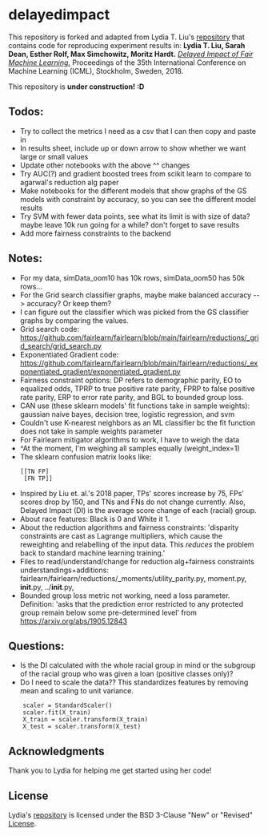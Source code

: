 # delayedimpact

This repository is forked and adapted from Lydia T. Liu's [repository](https://github.com/lydiatliu/delayedimpact) that contains code for reproducing experiment results in:
**Lydia T. Liu, Sarah Dean, Esther Rolf, Max Simchowitz, Moritz Hardt.** [*Delayed Impact of Fair Machine Learning.*](https://arxiv.org/abs/1803.04383) Proceedings of the 35th International Conference on Machine Learning (ICML), Stockholm, Sweden, 2018.

This repository is **under construction! :D**

## Todos:
- Try to collect the metrics I need as a csv that I can then copy and paste in
- In results sheet, include up or down arrow to show whether we want large or small values
- Update other notebooks with the above ^^ changes
- Try AUC(?) and gradient boosted trees from scikit learn to compare to agarwal's reduction alg paper
- Make notebooks for the different models that show graphs of the GS models with constraint by accuracy, so you can see the different model results
- Try SVM with fewer data points, see what its limit is with size of data? maybe leave 10k run going for a while? don't forget to save results
- Add more fairness constraints to the backend

## Notes:
- For my data, simData_oom10 has 10k rows, simData_oom50 has 50k rows...
- For the Grid search classifier graphs, maybe make balanced accuracy --> accuracy? Or keep them? 
- I can figure out the classifier which was picked from the GS classifier graphs by comparing the values.
- Grid search code: https://github.com/fairlearn/fairlearn/blob/main/fairlearn/reductions/_grid_search/grid_search.py
- Exponentiated Gradient code: https://github.com/fairlearn/fairlearn/blob/main/fairlearn/reductions/_exponentiated_gradient/exponentiated_gradient.py
- Fairness constraint options: DP refers to demographic parity, EO to equalized odds, TPRP to true positive rate parity, FPRP to false positive rate parity, ERP to error rate parity, and BGL to bounded group loss.
- CAN use (these sklearn models' fit functions take in sample weights): gaussian naive bayes, decision tree, logistic regression, and svm
- Couldn't use K-nearest neighbors as an ML classifier bc the fit function does not take in sample weights parameter
- For Fairlearn mitigator algorithms to work, I have to weigh the data
- ^At the moment, I'm weighing all samples equally (weight_index=1) 
- The sklearn confusion matrix looks like:
  ```
  [[TN FP]
   [FN TP]]
  ```
- Inspired by Liu et. al.'s 2018 paper, TPs' scores increase by 75, FPs' scores drop by 150, and TNs and FNs do not change currently. Also, Delayed Impact (DI) is the average score change of each (racial) group.
- About race features: Black is 0 and White it 1.
- About the reduction algorithms and fairness constraints: 'disparity constraints are cast as Lagrange multipliers, which cause the
reweighting and relabelling of the input data. This *reduces* the problem back to standard machine
learning training.'
- Files to read/understand/change for reduction alg+fairness constraints understandings+additions: fairlearn/fairlearn/reductions/_moments/utility_parity.py, moment.py, __init__.py, ../__init__.py,    
- Bounded group loss metric not working, need a loss parameter. Definition: 'asks that the prediction error restricted to any protected group remain below some pre-determined level' from https://arxiv.org/abs/1905.12843

## Questions:
- Is the DI calculated with the whole racial group in mind or the subgroup of the racial group who was given a loan (positive classes only)?
- Do I need to scale the data?? This standardizes features by removing mean and scaling to unit variance. 
``` 
    scaler = StandardScaler()
    scaler.fit(X_train)
    X_train = scaler.transform(X_train)
    X_test = scaler.transform(X_test) 
```


## Acknowledgments
Thank you to Lydia for helping me get started using her code!

## License
Lydia's [repository](https://github.com/lydiatliu/delayedimpact) is licensed under the BSD 3-Clause "New" or "Revised" [License](https://github.com/lydiatliu/delayedimpact/blob/master/LICENSE).
